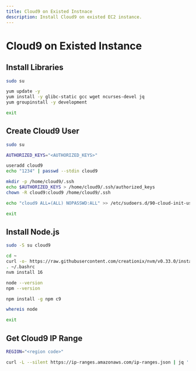 ```yaml
---
title: Cloud9 on Existed Instnace
description: Install Cloud9 on existed EC2 instance.
---
```


# Cloud9 on Existed Instance

## Install Libraries

``` bash
sudo su

yum update -y
yum install -y glibc-static gcc wget ncurses-devel jq
yum groupinstall -y development

exit
```

## Create Cloud9 User

``` bash hl_lines="3"
sudo su

AUTHORIZED_KEYS="<AUTHORIZED_KEYS>"

useradd cloud9
echo "1234" | passwd --stdin cloud9

mkdir -p /home/cloud9/.ssh
echo $AUTHORIZED_KEYS > /home/cloud9/.ssh/authorized_keys
chown -R cloud9:cloud9 /home/cloud9/.ssh

echo "cloud9 ALL=(ALL) NOPASSWD:ALL" >> /etc/sudoers.d/90-cloud-init-users

exit
```

## Install Node.js

``` bash
sudo -S su cloud9

cd ~
curl -o- https://raw.githubusercontent.com/creationix/nvm/v0.33.0/install.sh | bash
. ~/.bashrc
nvm install 16

node --version
npm --version 

npm install -g npm c9

whereis node

exit
```

## Get Cloud9 IP Range

``` bash hl_lines="1"
REGION="<region code>"

curl -L --silent https://ip-ranges.amazonaws.com/ip-ranges.json | jq '.prefixes[] | select((.service=="CLOUD9") and (.region=='\"$REGION\"'))'
```